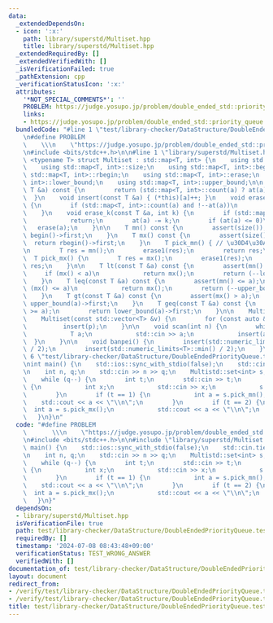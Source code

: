 ```yaml
---
data:
  _extendedDependsOn:
  - icon: ':x:'
    path: library/superstd/Multiset.hpp
    title: library/superstd/Multiset.hpp
  _extendedRequiredBy: []
  _extendedVerifiedWith: []
  _isVerificationFailed: true
  _pathExtension: cpp
  _verificationStatusIcon: ':x:'
  attributes:
    '*NOT_SPECIAL_COMMENTS*': ''
    PROBLEM: https://judge.yosupo.jp/problem/double_ended_std::priority_queue
    links:
    - https://judge.yosupo.jp/problem/double_ended_std::priority_queue
  bundledCode: "#line 1 \"test/library-checker/DataStructure/DoubleEndedPriorityQueue.test.cpp\"\
    \n#define PROBLEM                                                            \
    \    \\\n    \"https://judge.yosupo.jp/problem/double_ended_std::priority_queue\"\
    \n#include <bits/stdc++.h>\n\n#line 1 \"library/superstd/Multiset.hpp\"\ntemplate\
    \ <typename T> struct Multiset : std::map<T, int> {\n    using std::map<T, int>::at;\n\
    \    using std::map<T, int>::size;\n    using std::map<T, int>::begin;\n    using\
    \ std::map<T, int>::rbegin;\n    using std::map<T, int>::erase;\n    using std::map<T,\
    \ int>::lower_bound;\n    using std::map<T, int>::upper_bound;\n\n    int count(const\
    \ T &a) const {\n        return (std::map<T, int>::count(a) ? at(a) : 0);\n  \
    \  }\n    void insert(const T &a) { (*this)[a]++; }\n    void erase1(const T &a)\
    \ {\n        if (std::map<T, int>::count(a) and !--at(a))\n            erase(a);\n\
    \    }\n    void erase_k(const T &a, int k) {\n        if (std::map<T, int>::count(a))\n\
    \            return;\n        at(a) -= k;\n        if (at(a) <= 0)\n         \
    \   erase(a);\n    }\n\n    T mn() const {\n        assert(size());\n        return\
    \ begin()->first;\n    }\n    T mx() const {\n        assert(size());\n      \
    \  return rbegin()->first;\n    }\n    T pick_mn() { // \u30D4\u30AF\u30DF\u30F3\
    \n        T res = mn();\n        erase1(res);\n        return res;\n    }\n  \
    \  T pick_mx() {\n        T res = mx();\n        erase1(res);\n        return\
    \ res;\n    }\n\n    T lt(const T &a) const {\n        assert(mn() < a);\n   \
    \     if (mx() < a)\n            return mx();\n        return (--lower_bound(a))->first;\n\
    \    }\n    T leq(const T &a) const {\n        assert(mn() <= a);\n        if\
    \ (mx() <= a)\n            return mx();\n        return (--upper_bound(a))->first;\n\
    \    }\n    T gt(const T &a) const {\n        assert(mx() > a);\n        return\
    \ upper_bound(a)->first;\n    }\n    T geq(const T &a) const {\n        assert(mx()\
    \ >= a);\n        return lower_bound(a)->first;\n    }\n\n    Multiset() = default;\n\
    \    Multiset(const std::vector<T> &v) {\n        for (const auto &p : v)\n  \
    \          insert(p);\n    }\n\n    void scan(int n) {\n        while (n--) {\n\
    \            T a;\n            std::cin >> a;\n            insert(a);\n      \
    \  }\n    }\n\n    void banpei() {\n        insert(std::numeric_limits<T>::max()\
    \ / 2);\n        insert(std::numeric_limits<T>::min() / 2);\n    }\n};\n#line\
    \ 6 \"test/library-checker/DataStructure/DoubleEndedPriorityQueue.test.cpp\"\n\
    \nint main() {\n    std::ios::sync_with_stdio(false);\n    std::cin.tie(nullptr);\n\
    \n    int n, q;\n    std::cin >> n >> q;\n    Multistd::set<int> s;\n    s.scan(n);\n\
    \    while (q--) {\n        int t;\n        std::cin >> t;\n        if (t == 0)\
    \ {\n            int x;\n            std::cin >> x;\n            s.insert(x);\n\
    \        }\n        if (t == 1) {\n            int a = s.pick_mn();\n        \
    \    std::cout << a << \"\\n\";\n        }\n        if (t == 2) {\n          \
    \  int a = s.pick_mx();\n            std::cout << a << \"\\n\";\n        }\n \
    \   }\n}\n"
  code: "#define PROBLEM                                                         \
    \       \\\n    \"https://judge.yosupo.jp/problem/double_ended_std::priority_queue\"\
    \n#include <bits/stdc++.h>\n\n#include \"library/superstd/Multiset.hpp\"\n\nint\
    \ main() {\n    std::ios::sync_with_stdio(false);\n    std::cin.tie(nullptr);\n\
    \n    int n, q;\n    std::cin >> n >> q;\n    Multistd::set<int> s;\n    s.scan(n);\n\
    \    while (q--) {\n        int t;\n        std::cin >> t;\n        if (t == 0)\
    \ {\n            int x;\n            std::cin >> x;\n            s.insert(x);\n\
    \        }\n        if (t == 1) {\n            int a = s.pick_mn();\n        \
    \    std::cout << a << \"\\n\";\n        }\n        if (t == 2) {\n          \
    \  int a = s.pick_mx();\n            std::cout << a << \"\\n\";\n        }\n \
    \   }\n}"
  dependsOn:
  - library/superstd/Multiset.hpp
  isVerificationFile: true
  path: test/library-checker/DataStructure/DoubleEndedPriorityQueue.test.cpp
  requiredBy: []
  timestamp: '2024-07-08 08:43:48+09:00'
  verificationStatus: TEST_WRONG_ANSWER
  verifiedWith: []
documentation_of: test/library-checker/DataStructure/DoubleEndedPriorityQueue.test.cpp
layout: document
redirect_from:
- /verify/test/library-checker/DataStructure/DoubleEndedPriorityQueue.test.cpp
- /verify/test/library-checker/DataStructure/DoubleEndedPriorityQueue.test.cpp.html
title: test/library-checker/DataStructure/DoubleEndedPriorityQueue.test.cpp
---
```

